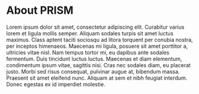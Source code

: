 # About PRISM

Lorem ipsum dolor sit amet, consectetur adipiscing elit. Curabitur varius lorem et ligula mollis semper. Aliquam sodales turpis sit amet luctus maximus. Class aptent taciti sociosqu ad litora torquent per conubia nostra, per inceptos himenaeos. Maecenas mi ligula, posuere sit amet porttitor a, ultricies vitae nisl. Nam tempus tortor mi, eu dapibus ante sodales fermentum. Duis tincidunt luctus luctus. Maecenas et diam elementum, condimentum ipsum vitae, sagittis nisi. Cras nec sodales diam, eu placerat justo. Morbi sed risus consequat, pulvinar augue at, bibendum massa. Praesent sit amet eleifend nunc. Aliquam at sem et nibh feugiat interdum. Donec egestas ex id imperdiet molestie.
